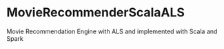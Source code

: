 # MovieRecommenderScalaALS
Movie Recommendation Engine with ALS and implemented with Scala and Spark
